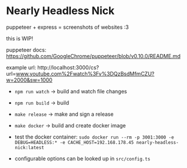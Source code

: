 # Nearly Headless Nick

puppeteer + express = screenshots of websites :3

this is WIP!

puppeteer docs: https://github.com/GoogleChrome/puppeteer/blob/v0.10.0/README.md

example url: http://localhost:3000/cs?url=www.youtube.com%2Fwatch%3Fv%3DQzBsdMfmCZU?w=2000&sw=1000

* `npm run watch` -> build and watch file changes
* `npm run build` -> build
* `make release` -> make and sign a release
* `make docker` -> build and create docker image


* test the docker container: `sudo docker run --rm -p 3001:3000 -e DEBUG=HEADLESS:* -e CACHE_HOST=192.168.178.45 nearly-headless-nick:latest`
* configurable options can be looked up in `src/config.ts`
